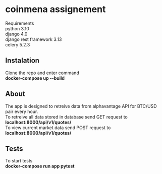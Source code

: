 # coinmena assignement

Requirements <br>
python 3.10 <br>
django  4.0 <br>
django rest framework 3.13  <br>
celery 5.2.3

## Instalation
Clone the repo and enter command <br/>
<strong>docker-compose up --build</strong>

## About

The app is designed to retreive data from alphavantage API for BTC/USD pair
every hour. <br>
To retreive all data stored in database send GET request to <br>
<strong>localhost:8000/api/v1/quotes/</strong> <br>
To view current market data send POST request to <br>
<strong>localhost:8000/api/v1/quotes/</strong>

## Tests
To start tests <br>
<strong>docker-compose run app pytest</strong>
